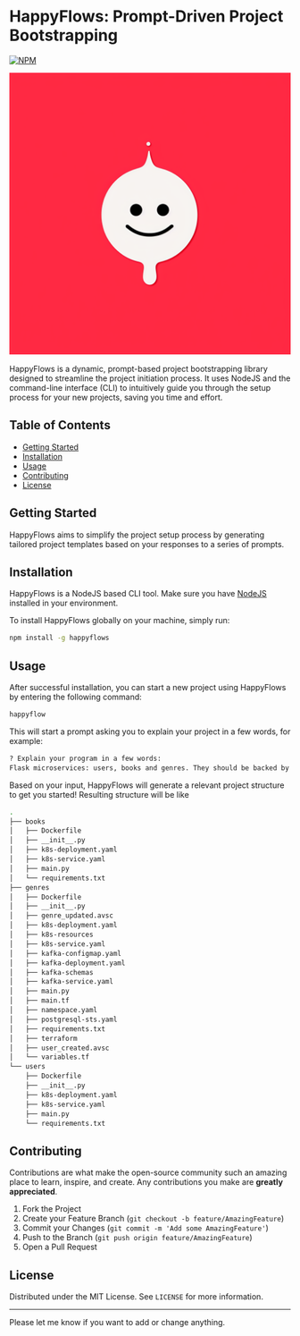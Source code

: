 # HappyFlows: Prompt-Driven Project Bootstrapping
[![NPM](https://nodei.co/npm/happyflows.png?downloads=true&downloadRank=true&stars=true)](https://nodei.co/npm/happyflows/)

![happyflow_logo](docs/logo.png)

HappyFlows is a dynamic, prompt-based project bootstrapping library designed to streamline the project initiation process. It uses NodeJS and the command-line interface (CLI) to intuitively guide you through the setup process for your new projects, saving you time and effort.

## Table of Contents

- [Getting Started](#getting-started)
- [Installation](#installation)
- [Usage](#usage)
- [Contributing](#contributing)
- [License](#license)

## Getting Started

HappyFlows aims to simplify the project setup process by generating tailored project templates based on your responses to a series of prompts.

## Installation

HappyFlows is a NodeJS based CLI tool. Make sure you have [NodeJS](https://nodejs.org/en/) installed in your environment.

To install HappyFlows globally on your machine, simply run:

```bash
npm install -g happyflows
```

## Usage

After successful installation, you can start a new project using HappyFlows by entering the following command:

```bash
happyflow
```

This will start a prompt asking you to explain your project in a few words, for example:

```bash
? Explain your program in a few words:  
Flask microservices: users, books and genres. They should be backed by PostgreSQL. Terraform and Kubernetes infra. Kafka as event broker.
```

Based on your input, HappyFlows will generate a relevant project structure to get you started!
Resulting structure will be like 
```bash
.
├── books
│   ├── Dockerfile
│   ├── __init__.py
│   ├── k8s-deployment.yaml
│   ├── k8s-service.yaml
│   ├── main.py
│   └── requirements.txt
├── genres
│   ├── Dockerfile
│   ├── __init__.py
│   ├── genre_updated.avsc
│   ├── k8s-deployment.yaml
│   ├── k8s-resources
│   ├── k8s-service.yaml
│   ├── kafka-configmap.yaml
│   ├── kafka-deployment.yaml
│   ├── kafka-schemas
│   ├── kafka-service.yaml
│   ├── main.py
│   ├── main.tf
│   ├── namespace.yaml
│   ├── postgresql-sts.yaml
│   ├── requirements.txt
│   ├── terraform
│   ├── user_created.avsc
│   └── variables.tf
└── users
    ├── Dockerfile
    ├── __init__.py
    ├── k8s-deployment.yaml
    ├── k8s-service.yaml
    ├── main.py
    └── requirements.txt

```


## Contributing

Contributions are what make the open-source community such an amazing place to learn, inspire, and create. Any contributions you make are **greatly appreciated**.

1. Fork the Project
2. Create your Feature Branch (`git checkout -b feature/AmazingFeature`)
3. Commit your Changes (`git commit -m 'Add some AmazingFeature'`)
4. Push to the Branch (`git push origin feature/AmazingFeature`)
5. Open a Pull Request

## License

Distributed under the MIT License. See `LICENSE` for more information.

---

Please let me know if you want to add or change anything.

